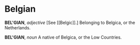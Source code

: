 # Belgian

**BEL'GIAN**, _adjective_ \[See [[Belgic]].\] Belonging to Belgica, or the Netherlands.

**BEL'GIAN**, _noun_ A native of Belgica, or the Low Countries.